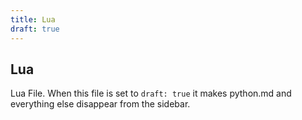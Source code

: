 ```yaml
---
title: Lua
draft: true
---
```


## Lua

Lua File. When this file is set to ```draft: true``` it makes python.md and everything
else disappear from the sidebar. 
